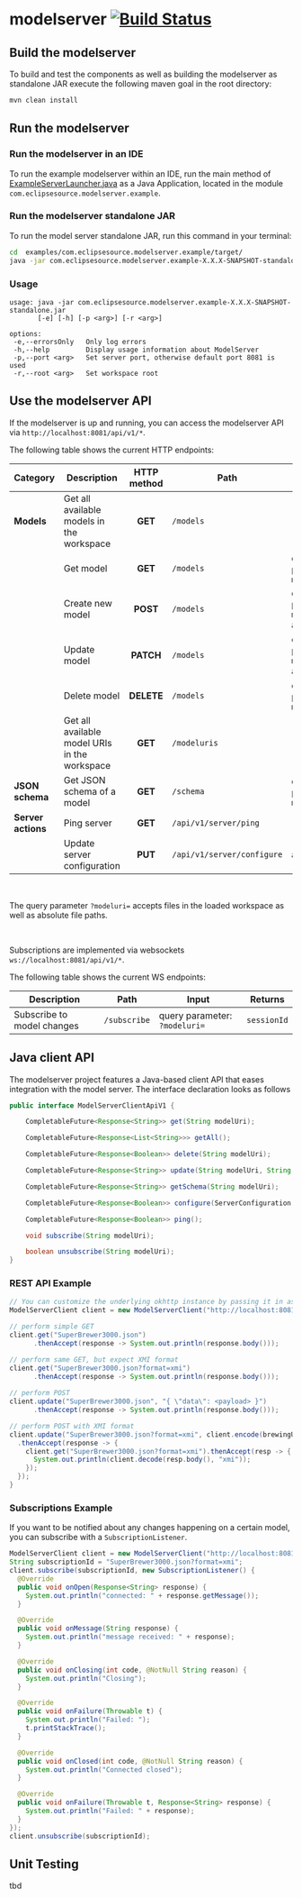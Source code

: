 # modelserver [![Build Status](https://travis-ci.org/eclipsesource/modelserver.svg?branch=master)](https://travis-ci.org/eclipsesource/modelserver)
## Build the modelserver
To build and test the components as well as building the modelserver as standalone JAR execute the following maven goal in the root directory:
```bash
mvn clean install
```


## Run the modelserver
### Run the modelserver in an IDE
To run the example modelserver within an IDE, run the main method of [ExampleServerLauncher.java](https://github.com/eclipsesource/modelserver/blob/master/examples/com.eclipsesource.modelserver.example/src/main/java/com/eclipsesource/modelserver/example/ExampleServerLauncher.java) as a Java Application, located in the module `com.eclipsesource.modelserver.example`.


### Run the modelserver standalone JAR
To run the model server standalone JAR, run this command in your terminal:
```bash
cd  examples/com.eclipsesource.modelserver.example/target/
java -jar com.eclipsesource.modelserver.example-X.X.X-SNAPSHOT-standalone.jar
```

### Usage
```
usage: java -jar com.eclipsesource.modelserver.example-X.X.X-SNAPSHOT-standalone.jar
       [-e] [-h] [-p <arg>] [-r <arg>]

options:
 -e,--errorsOnly   Only log errors
 -h,--help         Display usage information about ModelServer
 -p,--port <arg>   Set server port, otherwise default port 8081 is used
 -r,--root <arg>   Set workspace root
```

## Use the modelserver API
If the modelserver is up and running, you can access the modelserver API via `http://localhost:8081/api/v1/*`.

The following table shows the current HTTP endpoints: 

|Category|Description|HTTP method|Path|Input
|-|-|:-:|-|-
|__Models__|Get all available models in the workspace|__GET__|`/models`| -
| |Get model|__GET__|`/models`|query parameter: `?modeluri=`
| |Create new model|__POST__|`/models`|query parameter: `?modeluri=` <br> application/json
| |Update model|__PATCH__|`/models`|query parameter: `?modeluri=` <br> application/json
| |Delete model|__DELETE__|`/models`|query parameter: `?modeluri=`
| |Get all available model URIs in the workspace|__GET__|`/modeluris`| -
|__JSON schema__ |Get JSON schema of a model|__GET__|`/schema`|query parameter: `?modeluri=`
|__Server actions__|Ping server|__GET__|`/api/v1/server/ping`| -
| |Update server configuration|__PUT__|`/api/v1/server/configure`|application/json

<br>

The query parameter `?modeluri=` accepts files in the loaded workspace as well as absolute file paths.

<br>

Subscriptions are implemented via websockets `ws://localhost:8081/api/v1/*`.

The following table shows the current WS endpoints: 

|Description|Path|Input|Returns
|-|-|-|-
|Subscribe to model changes|`/subscribe`|query parameter: `?modeluri=`|`sessionId`

## Java client API

The modelserver project features a Java-based client API that eases integration with the model server.
The interface declaration looks as follows

```Java
public interface ModelServerClientApiV1 {

    CompletableFuture<Response<String>> get(String modelUri);

    CompletableFuture<Response<List<String>>> getAll();

    CompletableFuture<Response<Boolean>> delete(String modelUri);

    CompletableFuture<Response<String>> update(String modelUri, String updatedModel, String mediaType);

    CompletableFuture<Response<String>> getSchema(String modelUri);

    CompletableFuture<Response<Boolean>> configure(ServerConfiguration configuration);

    CompletableFuture<Response<Boolean>> ping();

    void subscribe(String modelUri);

    boolean unsubscribe(String modelUri);
}

```


### REST API Example

```Java
// You can customize the underlying okhttp instance by passing it in as a 1st parameter 
ModelServerClient client = new ModelServerClient("http://localhost:8081/api/v1/");

// perform simple GET
client.get("SuperBrewer3000.json")
      .thenAccept(response -> System.out.println(response.body()));

// perform same GET, but expect XMI format      
client.get("SuperBrewer3000.json?format=xmi")
      .thenAccept(response -> System.out.println(response.body()));
      
// perform POST
client.update("SuperBrewer3000.json", "{ \"data\": <payload> }")
      .thenAccept(response -> System.out.println(response.body()));

// perform POST with XMI format
client.update("SuperBrewer3000.json?format=xmi", client.encode(brewingUnit, "xmi"))
  .thenAccept(response -> {
    client.get("SuperBrewer3000.json?format=xmi").thenAccept(resp -> {
      System.out.println(client.decode(resp.body(), "xmi"));
    });
  });
}
```

### Subscriptions Example

If you want to be notified about any changes happening on a certain model, 
you can subscribe with a `SubscriptionListener`.

```Java
ModelServerClient client = new ModelServerClient("http://localhost:8081/api/v1/");
String subscriptionId = "SuperBrewer3000.json?format=xmi";
client.subscribe(subscriptionId, new SubscriptionListener() {
  @Override
  public void onOpen(Response<String> response) {
    System.out.println("connected: " + response.getMessage());
  }

  @Override
  public void onMessage(String response) {
    System.out.println("message received: " + response);
  }

  @Override
  public void onClosing(int code, @NotNull String reason) {
    System.out.println("Closing");
  }

  @Override
  public void onFailure(Throwable t) {
    System.out.println("Failed: ");
    t.printStackTrace();
  }

  @Override
  public void onClosed(int code, @NotNull String reason) {
    System.out.println("Connected closed");
  }

  @Override
  public void onFailure(Throwable t, Response<String> response) {
    System.out.println("Failed: " + response);
  }
});
client.unsubscribe(subscriptionId);
```


## Unit Testing

tbd
